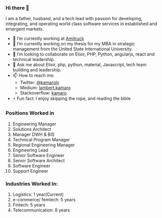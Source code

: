 ### Hi there 👋

I am a father, husband, and a tech lead with passion for developing, integrating, and operating world class software services in established and emergent markets.

- 🔭 I’m currently working at [Amitruck](https://www.amitruck.com/)
- 🌱 I’m currently working on my thesis for my MBA in strategic management from the United State International University.
- 👯 I’m looking to collaborate on Elixir, PHP, Python, angularjs, react and technical leadership.
- 💬 Ask me about Elixir, php, python, material, Javascript, tech team building and leadership.
- 📫 How to reach me: 
  -  Twitter: [@kamaroly](https://twitter.com/kamaroly)
  -  Medium: [lambert.kamaro](https://medium.com/@lambert.kamaro)
  -  Stackoverflow: [kamaro](https://stackoverflow.com/users/2858817/kamaro)
- ⚡ Fun fact: I enjoy skipping the rope, and reading the bible

### Positions Worked in
1. Engineering Manager
2. Solutions Architect
3. Manager DWH & BIS
4. Technical Program Manager
5. Regional Engineering Manager
6. Engineering Lead
7. Senior Software Engineer
8. Senior Software Architect
9. Software Engineer
10. Support Engineer

### Industries Worked In:
1. Logistics: 1 year(Current)
3. e-commerce/ femtech: 5 years
4. Fintech: 5 years
5. Telecommunication: 8 years
